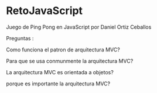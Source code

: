 # RetoJavaScript
Juego de Ping Pong en JavaScript por Daniel Ortiz Ceballos

Preguntas : 

Como funciona el patron de arquitectura MVC?

Para que se usa conmunmente la arquitectura MVC?

La arquitectura MVC es orientada a objetos? 

porque es importante la arquitectura MVC?
